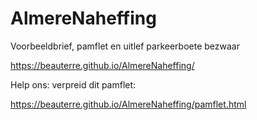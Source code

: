 # AlmereNaheffing
Voorbeeldbrief, pamflet en uitlef parkeerboete bezwaar

https://beauterre.github.io/AlmereNaheffing/

Help ons: verpreid dit pamflet:

https://beauterre.github.io/AlmereNaheffing/pamflet.html
